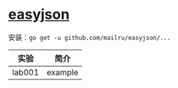 # [easyjson](https://github.com/mailru/easyjson)
安装：`go get -u github.com/mailru/easyjson/...`

|实验|简介|
|---|---|
|lab001|example|